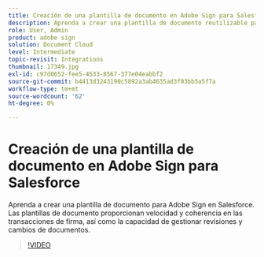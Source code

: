 ```yaml
---
title: Creación de una plantilla de documento en Adobe Sign para Salesforce
description: Aprenda a crear una plantilla de documento reutilizable para proporcionar velocidad y coherencia
role: User, Admin
product: adobe sign
solution: Document Cloud
level: Intermediate
topic-revisit: Integrations
thumbnail: 17349.jpg
exl-id: c97d0652-fee5-4533-8567-377e04eabbf2
source-git-commit: b4413d3243190c5892a3ab4635ad3f03bb5a5f7a
workflow-type: tm+mt
source-wordcount: '62'
ht-degree: 0%

---
```


# Creación de una plantilla de documento en Adobe Sign para Salesforce

Aprenda a crear una plantilla de documento para Adobe Sign en Salesforce. Las plantillas de documento proporcionan velocidad y coherencia en las transacciones de firma, así como la capacidad de gestionar revisiones y cambios de documentos.

>[!VIDEO](https://video.tv.adobe.com/v/17349?hidetitle=true)
